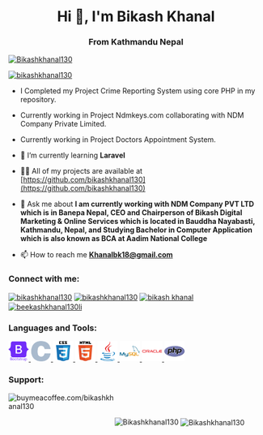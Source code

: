 <h1 align="center">Hi 👋, I'm Bikash Khanal</h1>
<h3 align="center"> From Kathmandu Nepal</h3>

<p align="left"> <a href="https://github.com/ryo-ma/github-profile-trophy"><img src="https://github-profile-trophy.vercel.app/?username=Bikashkhanal130" alt="Bikashkhanal130" /></a> </p>

<p align="left"> <a href="https://twitter.com/bikashkhanal130" target="blank"><img src="https://img.shields.io/twitter/follow/bikashkhanal130?logo=twitter&style=for-the-badge" alt="bikashkhanal130" /></a> </p>

-  I Completed my Project Crime Reporting System using core PHP in my repository.
-  Currently working in Project Ndmkeys.com collaborating with NDM Company Private Limited.
-  Currently working in Project Doctors Appointment System.

- 🌱 I’m currently learning **Laravel**

- 👨‍💻 All of my projects are available at [https://github.com/bikashkhanal130](https://github.com/bikashkhanal130)

- 💬 Ask me about **I am currently working with NDM Company PVT LTD which is in Banepa Nepal, CEO and Chairperson of Bikash Digital Marketing & Online Services which is located in Bauddha Nayabasti, Kathmandu, Nepal, and Studying Bachelor in Computer Application which is also known as BCA at Aadim National College**

- 📫 How to reach me **Khanalbk18@gmail.com**

<h3 align="left">Connect with me:</h3>
<p align="left">
<a href="https://twitter.com/bikashkhanal130" target="blank"><img align="center" src="https://raw.githubusercontent.com/rahuldkjain/github-profile-readme-generator/master/src/images/icons/Social/twitter.svg" alt="bikashkhanal130" height="30" width="40" /></a>
<a href="https://linkedin.com/in/bikashkhanal130" target="blank"><img align="center" src="https://raw.githubusercontent.com/rahuldkjain/github-profile-readme-generator/master/src/images/icons/Social/linked-in-alt.svg" alt="bikashkhanal130" height="30" width="40" /></a>
<a href="https://fb.com/bikash khanal" target="blank"><img align="center" src="https://raw.githubusercontent.com/rahuldkjain/github-profile-readme-generator/master/src/images/icons/Social/facebook.svg" alt="bikash khanal" height="30" width="40" /></a>
<a href="https://instagram.com/beekashkhanal130li" target="blank"><img align="center" src="https://raw.githubusercontent.com/rahuldkjain/github-profile-readme-generator/master/src/images/icons/Social/instagram.svg" alt="beekashkhanal130li" height="30" width="40" /></a>
</p>

<h3 align="left">Languages and Tools:</h3>
<p align="left"> <a href="https://getbootstrap.com" target="_blank" rel="noreferrer"> <img src="https://raw.githubusercontent.com/devicons/devicon/master/icons/bootstrap/bootstrap-plain-wordmark.svg" alt="bootstrap" width="40" height="40"/> </a> <a href="https://www.cprogramming.com/" target="_blank" rel="noreferrer"> <img src="https://raw.githubusercontent.com/devicons/devicon/master/icons/c/c-original.svg" alt="c" width="40" height="40"/> </a> <a href="https://www.w3schools.com/css/" target="_blank" rel="noreferrer"> <img src="https://raw.githubusercontent.com/devicons/devicon/master/icons/css3/css3-original-wordmark.svg" alt="css3" width="40" height="40"/> </a> <a href="https://www.w3.org/html/" target="_blank" rel="noreferrer"> <img src="https://raw.githubusercontent.com/devicons/devicon/master/icons/html5/html5-original-wordmark.svg" alt="html5" width="40" height="40"/> </a> <a href="https://www.java.com" target="_blank" rel="noreferrer"> <img src="https://raw.githubusercontent.com/devicons/devicon/master/icons/java/java-original.svg" alt="java" width="40" height="40"/> </a> <a href="https://www.mysql.com/" target="_blank" rel="noreferrer"> <img src="https://raw.githubusercontent.com/devicons/devicon/master/icons/mysql/mysql-original-wordmark.svg" alt="mysql" width="40" height="40"/> </a> <a href="https://www.oracle.com/" target="_blank" rel="noreferrer"> <img src="https://raw.githubusercontent.com/devicons/devicon/master/icons/oracle/oracle-original.svg" alt="oracle" width="40" height="40"/> </a> <a href="https://www.php.net" target="_blank" rel="noreferrer"> <img src="https://raw.githubusercontent.com/devicons/devicon/master/icons/php/php-original.svg" alt="php" width="40" height="40"/> </a> </p>

<h3 align="left">Support:</h3>
<p><a href="https://[www.buymeacoffee.com/bikashkhanal130](https://www.buymeacoffee.com/bikashkhanal130
)"> <img align="left" src="https://cdn.buymeacoffee.com/buttons/v2/default-yellow.png" height="50" width="210" alt="buymeacoffee.com/bikashkhanal130" /></a></p><br><br>

<p><img align="left" src="https://github-readme-stats.vercel.app/api/top-langs?username=Bikashkhanal130&show_icons=true&locale=en&layout=compact" alt="Bikashkhanal130" /></p>

<p>&nbsp;<img align="center" src="https://github-readme-stats.vercel.app/api?username=Bikashkhanal130&show_icons=true&locale=en" alt="Bikashkhanal130" /></p>

